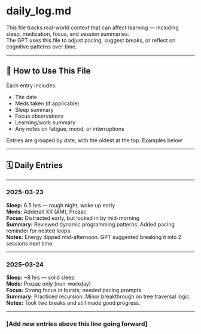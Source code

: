 # daily_log.md

This file tracks real-world context that can affect learning — including sleep, medication, focus, and session summaries.  
The GPT uses this file to adjust pacing, suggest breaks, or reflect on cognitive patterns over time.

---

## 📌 How to Use This File

Each entry includes:
- The date
- Meds taken (if applicable)
- Sleep summary
- Focus observations
- Learning/work summary
- Any notes on fatigue, mood, or interruptions

Entries are grouped by date, with the oldest at the top. Examples below

---

## 🗓️ Daily Entries

---

### 2025-03-23

**Sleep:** 6.5 hrs — rough night, woke up early  
**Meds:** Adderall XR (AM), Prozac  
**Focus:** Distracted early, but locked in by mid-morning  
**Summary:** Reviewed dynamic programming patterns. Added pacing reminder for nested loops.  
**Notes:** Energy dipped mid-afternoon. GPT suggested breaking it into 2 sessions next time.

---

### 2025-03-24

**Sleep:** ~8 hrs — solid sleep  
**Meds:** Prozac only (non-workday)  
**Focus:** Strong focus in bursts; needed pacing prompts  
**Summary:** Practiced recursion. Minor breakthrough on tree traversal logic.  
**Notes:** Took two breaks and still made good progress.

---

### [Add new entries above this line going forward]

